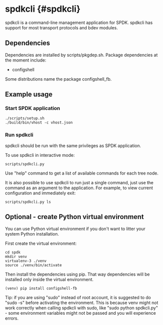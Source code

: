 # spdkcli {#spdkcli}

spdkcli is a command-line management application for SPDK.
spdkcli has support for most transport protocols and
bdev modules.

## Dependencies

Dependencies are installed by scripts/pkgdep.sh.
Package dependencies at the moment include:

- configshell

Some distributions name the package configshell_fb.

## Example usage

### Start SPDK application

~~~{.sh}
./scripts/setup.sh
./build/bin/vhost -c vhost.json
~~~

### Run spdkcli

spdkcli should be run with the same privileges as SPDK application.

To use spdkcli in interactive mode:
~~~{.sh}
scripts/spdkcli.py
~~~
Use "help" command to get a list of available commands for each tree node.

It is also possible to use spdkcli to run just a single command,
just use the command as an argument to the application.
For example, to view current configuration and immediately exit:
~~~{.sh}
scripts/spdkcli.py ls
~~~

## Optional - create Python virtual environment

You can use Python virtual environment if you don't want to litter your
system Python installation.

First create the virtual environment:
~~~{.sh}
cd spdk
mkdir venv
virtualenv-3 ./venv
source ./venv/bin/activate
~~~

Then install the dependencies using pip. That way dependencies will be
installed only inside the virtual environment.
~~~{.sh}
(venv) pip install configshell-fb
~~~

Tip: if you are using "sudo" instead of root account, it is suggested to do
"sudo -s" before activating the environment. This is because venv might not work
correctly when calling spdkcli with sudo, like "sudo python spdkcli.py" -
some environment variables might not be passed and you will experience errors.
